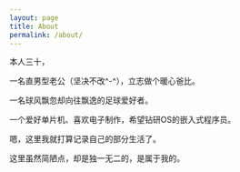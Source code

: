 ```yaml
---
layout: page
title: About
permalink: /about/
---
```


本人三十，

一名直男型老公（坚决不改^-^），立志做个暖心爸比。

一名球风飘忽却向往飘逸的足球爱好者。

一个爱好单片机、喜欢电子制作，希望钻研OS的嵌入式程序员。

嗯，这里我就打算记录自己的部分生活了。

这里虽然简陋点，却是独一无二的，是属于我的。

